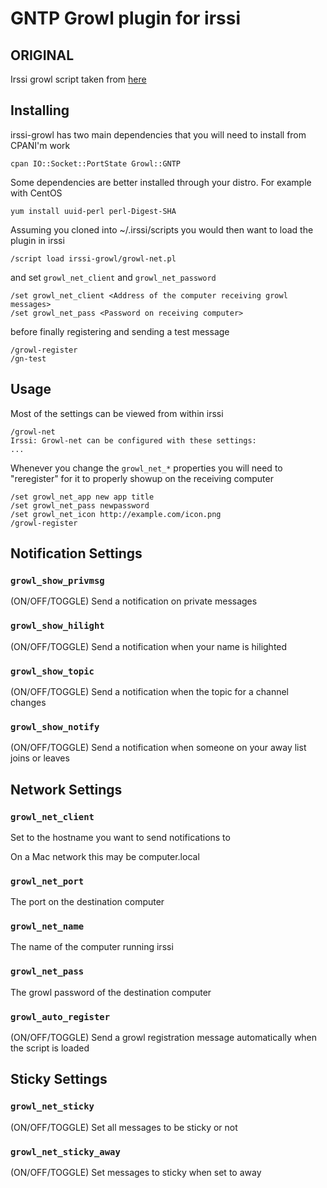 # GNTP Growl plugin for irssi

## ORIGINAL
Irssi growl script taken from [here](http://axman6.homeip.net/blog/growl-net-irssi-script-its-back.html)

## Installing

irssi-growl has two main dependencies that you will need to install from CPANI'm work

    cpan IO::Socket::PortState Growl::GNTP

Some dependencies are better installed through your distro. For example with CentOS

    yum install uuid-perl perl-Digest-SHA

Assuming you cloned into ~/.irssi/scripts you would then want to load the plugin in irssi

    /script load irssi-growl/growl-net.pl

and set `growl_net_client` and `growl_net_password`

    /set growl_net_client <Address of the computer receiving growl messages>
    /set growl_net_pass <Password on receiving computer>

before finally registering and sending a test message

    /growl-register
    /gn-test

## Usage

Most of the settings can be viewed from within irssi

    /growl-net
    Irssi: Growl-net can be configured with these settings:
    ...

Whenever you change the `growl_net_*` properties you will need to "reregister" for
it to properly showup on the receiving computer

    /set growl_net_app new app title
    /set growl_net_pass newpassword
    /set growl_net_icon http://example.com/icon.png
    /growl-register


## Notification Settings

### `growl_show_privmsg`
(ON/OFF/TOGGLE) Send a notification on private messages

### `growl_show_hilight`
(ON/OFF/TOGGLE) Send a notification when your name is hilighted

### `growl_show_topic`
(ON/OFF/TOGGLE) Send a notification when the topic for a channel changes

### `growl_show_notify`
(ON/OFF/TOGGLE) Send a notification when someone on your away list joins or leaves

## Network Settings

### `growl_net_client`
Set to the hostname you want to send notifications to

On a Mac network this may be computer.local

### `growl_net_port`
The port on the destination computer

### `growl_net_name`
The name of the computer running irssi

### `growl_net_pass`
The growl password of the destination computer

### `growl_auto_register`
(ON/OFF/TOGGLE) Send a growl registration message automatically when the script is loaded

## Sticky Settings

### `growl_net_sticky`
(ON/OFF/TOGGLE) Set all messages to be sticky or not

### `growl_net_sticky_away`
(ON/OFF/TOGGLE) Set messages to sticky when set to away
